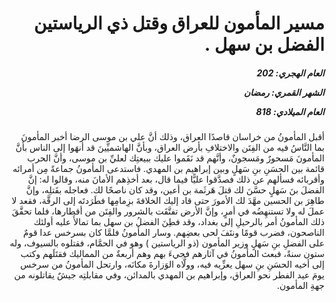 <h1 dir="rtl">مسير المأمون للعراق وقتل ذي الرياستين الفضل بن سهل .</h1>

<h5 dir="rtl">العام الهجري:  202

الشهر القمري: رمضان

العام الميلادي: 818</h5>

<p dir="rtl">أقبل المأمونُ من خراسان قاصدًا العراق، وذلك أنَّ علي بن موسى الرضا أخبر المأمونَ بما النَّاسُ فيه من الفِتَن والاختلافِ بأرض العراق، وبأنَّ الهاشميِّينَ قد أنهَوا إلى الناس بأنَّ المأمونَ مَسحورٌ ومَسجونٌ، وأنَّهم قد نَقَموا عليك ببيعتِك لعليِّ بن موسى، وأنَّ الحرب قائمة بين الحسَنِ بنِ سَهلٍ وبين إبراهيم بن المهدي. فاستدعى المأمونُ جماعةً مِن أمرائه وأقربائه فسألهم عن ذلك فصدَّقوا عليًّا فيما قال، بعد أخذِهم الأمانَ منه، وقالوا له: إنَّ الفضلَ بنَ سَهلٍ حسَّنَ لك قتلَ هَرثَمة بن أعين، وقد كان ناصحًا لك. فعاجله بقَتلِه، وإنَّ طاهِرَ بن الحسين مهَّدَ لك الأمورَ حتى قاد إليك الخلافةَ بزِمامِها فطَرَدتَه إلى الرقَّة، فقعد لا عملَ له ولا تستنهِضُه في أمرٍ، وإنَّ الأرض تفتَّقَت بالشرور والفِتَن من أقطارها، فلما تحقَّقَ ذلك المأمونُ أمر بالرحيلِ إلى بغداد، وقد فطِنَ الفضلُ بن سهل بما تمالأَ عليه أولئك الناصحون، فضرب قومًا ونتَفَ لحى بعضِهم. وسار المأمونُ فلمَّا كان بسرخس عدا قومٌ على الفضلِ بنِ سَهلٍ وزير المأمون (ذو الرياستين ) وهو في الحمَّام، فقتلوه بالسيوف، وله ستون سنةً، فبعث المأمونُ في آثارهم فجيءَ بهم وهم أربعةٌ من المماليك فقتَلَهم وكتب إلى أخيه الحسَنِ بنِ سهل يعزِّيه فيه، وولَّاه الوَزارةَ مكانَه، وارتحل المأمونُ من سرخس يومَ عيد الفطر نحو العراق، وإبراهيم بن المهدي بالمدائن، وفي مقابلتِه جيشٌ يقاتلونه من جهةِ المأمون.</p></br>
